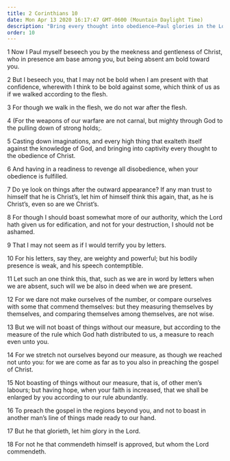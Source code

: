 ```yaml
---
title: 2 Corinthians 10
date: Mon Apr 13 2020 16:17:47 GMT-0600 (Mountain Daylight Time)
description: "Bring every thought into obedience—Paul glories in the Lord."
order: 10
---
```


1 Now I Paul myself beseech you by the meekness and gentleness of Christ, who in presence am base among you, but being absent am bold toward you.

2 But I beseech you, that I may not be bold when I am present with that confidence, wherewith I think to be bold against some, which think of us as if we walked according to the flesh.

3 For though we walk in the flesh, we do not war after the flesh.

4 (For the weapons of our warfare are not carnal, but mighty through God to the pulling down of strong holds;.

5 Casting down imaginations, and every high thing that exalteth itself against the knowledge of God, and bringing into captivity every thought to the obedience of Christ.

6 And having in a readiness to revenge all disobedience, when your obedience is fulfilled.

7 Do ye look on things after the outward appearance? If any man trust to himself that he is Christ’s, let him of himself think this again, that, as he is Christ’s, even so are we Christ’s.

8 For though I should boast somewhat more of our authority, which the Lord hath given us for edification, and not for your destruction, I should not be ashamed.

9 That I may not seem as if I would terrify you by letters.

10 For his letters, say they, are weighty and powerful; but his bodily presence is weak, and his speech contemptible.

11 Let such an one think this, that, such as we are in word by letters when we are absent, such will we be also in deed when we are present.

12 For we dare not make ourselves of the number, or compare ourselves with some that commend themselves: but they measuring themselves by themselves, and comparing themselves among themselves, are not wise.

13 But we will not boast of things without our measure, but according to the measure of the rule which God hath distributed to us, a measure to reach even unto you.

14 For we stretch not ourselves beyond our measure, as though we reached not unto you: for we are come as far as to you also in preaching the gospel of Christ.

15 Not boasting of things without our measure, that is, of other men’s labours; but having hope, when your faith is increased, that we shall be enlarged by you according to our rule abundantly.

16 To preach the gospel in the regions beyond you, and not to boast in another man’s line of things made ready to our hand.

17 But he that glorieth, let him glory in the Lord.

18 For not he that commendeth himself is approved, but whom the Lord commendeth.

